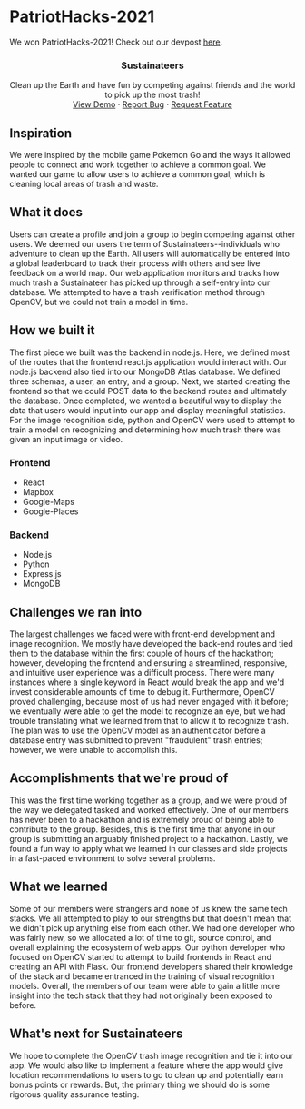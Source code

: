 # PatriotHacks-2021

We won PatriotHacks-2021! Check out our devpost [here](https://devpost.com/software/hack-sustainability).

<!-- PROJECT LOGO -->
<p align="center">
  <h3 align="center">Sustainateers</h3>
  <p align="center">
    Clean up the Earth and have fun by competing against friends and the world to pick up the most trash!
    <br />
    <a href="hacksustainability.herokuapp.com/">View Demo</a>
    ·
    <a href="https://github.com/github_username/PatriotHacks-2021/issues">Report Bug</a>
    ·
    <a href="https://github.com/github_username/PatriotHacks-2021/issues">Request Feature</a>
  </p>
</p>

## Inspiration
We were inspired by the mobile game Pokemon Go and the ways it allowed people to connect and work together to achieve a common goal. We wanted our game to allow users to achieve a common goal, which is cleaning local areas of trash and waste.

## What it does
Users can create a profile and join a group to begin competing against other users. We deemed our users the term of Sustainateers--individuals who adventure to clean up the Earth. All users will automatically be entered into a global leaderboard to track their process with others and see live feedback on a world map. Our web application monitors and tracks how much trash a Sustainateer has picked up through a self-entry into our database. We attempted to have a trash verification method through OpenCV, but we could not train a model in time.

## How we built it
The first piece we built was the backend in node.js. Here, we defined most of the routes that the frontend react.js application would interact with. Our node.js backend also tied into our MongoDB Atlas database. We defined three schemas, a user, an entry, and a group. Next, we started creating the frontend so that we could POST data to the backend routes and ultimately the database. Once completed, we wanted a beautiful way to display the data that users would input into our app and display meaningful statistics. For the image recognition side, python and OpenCV were used to attempt to train a model on recognizing and determining how much trash there was given an input image or video.

### Frontend
- React
- Mapbox
- Google-Maps
- Google-Places

### Backend
- Node.js
- Python
- Express.js
- MongoDB

## Challenges we ran into
The largest challenges we faced were with front-end development and image recognition. We mostly have developed the back-end routes and tied them to the database within the first couple of hours of the hackathon; however, developing the frontend and ensuring a streamlined, responsive, and intuitive user experience was a difficult process. There were many instances where a single keyword in React would break the app and we'd invest considerable amounts of time to debug it. Furthermore, OpenCV proved challenging, because most of us had never engaged with it before; we eventually were able to get the model to recognize an eye, but we had trouble translating what we learned from that to allow it to recognize trash. The plan was to use the OpenCV model as an authenticator before a database entry was submitted to prevent "fraudulent" trash entries; however, we were unable to accomplish this.

## Accomplishments that we're proud of
This was the first time working together as a group, and we were proud of the way we delegated tasked and worked effectively. One of our members has never been to a hackathon and is extremely proud of being able to contribute to the group. Besides, this is the first time that anyone in our group is submitting an arguably finished project to a hackathon. Lastly, we found a fun way to apply what we learned in our classes and side projects in a fast-paced environment to solve several problems.

## What we learned
Some of our members were strangers and none of us knew the same tech stacks. We all attempted to play to our strengths but that doesn't mean that we didn't pick up anything else from each other. We had one developer who was fairly new, so we allocated a lot of time to git, source control, and overall explaining the ecosystem of web apps. Our python developer who focused on OpenCV started to attempt to build frontends in React and creating an API with Flask. Our frontend developers shared their knowledge of the stack and became entranced in the training of visual recognition models. Overall, the members of our team were able to gain a little more insight into the tech stack that they had not originally been exposed to before.

## What's next for Sustainateers
We hope to complete the OpenCV trash image recognition and tie it into our app. We would also like to implement a feature where the app would give location recommendations to users to go to clean up and potentially earn bonus points or rewards. But, the primary thing we should do is some rigorous quality assurance testing.
